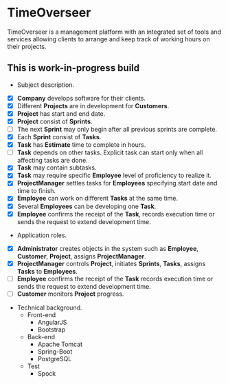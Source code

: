 # TimeOverseer

TimeOverseer is a management platform with an integrated set of tools and services allowing clients to arrange and 
keep track of working hours on their projects.

## This is work-in-progress build

* Subject description.
- [x] **Company** develops software for their clients.
- [x] Different **Projects** are in development for **Customers**.
- [x] **Project** has start and end date.
- [x] **Project** consist of **Sprints**.
- [ ] The next **Sprint** may only begin after all previous sprints are complete.
- [x] Each **Sprint** consist of **Tasks**.
- [x] **Task** has **Estimate** time to complete in hours.
- [ ] **Task** depends on other tasks. Explicit task can start only when all affecting tasks are done.
- [x] **Task** may contain subtasks.
- [x] **Task** may require specific **Employee** level of proficiency to realize it.
- [x] **ProjectManager** settles tasks for **Employees** specifying start date and time to finish.
- [x] **Employee** can work on different **Tasks** at the same time.
- [x] Several **Employees** can be developing one **Task**.
- [x] **Employee** confirms the receipt of the **Task**, records execution time or sends the request to extend development time.

* Application roles.
- [x] **Administrator** creates objects in the system such as **Employee**, **Customer**, **Project**, assigns **ProjectManager**.
- [x] **ProjectManager** controls **Project**, initiates **Sprints**, **Tasks**, assigns **Tasks** to **Employees**.
- [ ] **Employee** confirms the receipt of the **Task** records execution time or sends the request to extend development time.
- [ ] **Customer** monitors **Project** progress.

* Technical background.
    * Front-end
        * AngularJS
        * Bootstrap
    * Back-end
        * Apache Tomcat
        * Spring-Boot
        * PostgreSQL
    * Test
        * Spock